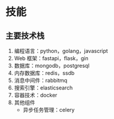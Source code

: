 # 技能

## 主要技术栈

1. 编程语言：python，golang，javascript
2. Web 框架：fastapi，flask，gin
3. 数据库：mongodb，postgresql
4. 内存数据库：redis，ssdb
5. 消息中间件：rabbitmq
6. 搜索引擎：elasticsearch
7. 容器技术：docker
8. 其他组件
   - 异步任务管理：celery
